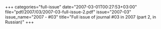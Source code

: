 +++
categories="full-issue"
date="2007-03-01T00:27:53+03:00"
file="pdf/2007/03/2007-03-full-issue-2.pdf"
issue="2007-03"
issue_name="2007 - #03"
title="Full issue of journal #03 in 2007 (part 2, in Russian)"
+++